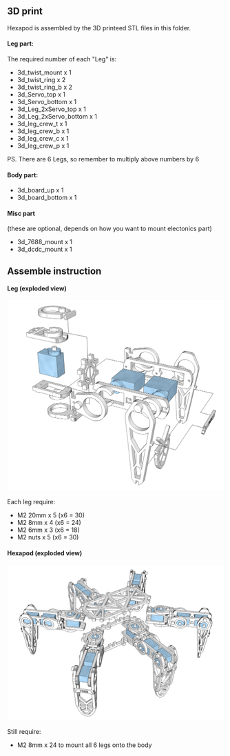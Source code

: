 ## 3D print

Hexapod is assembled by the 3D printeed STL files in this folder. 

#### Leg part:
The required number of each "Leg" is:
* 3d_twist_mount x 1
* 3d_twist_ring x 2
* 3d_twist_ring_b x 2
* 3d_Servo_top x 1
* 3d_Servo_bottom x 1
* 3d_Leg_2xServo_top x 1
* 3d_Leg_2xServo_bottom x 1
* 3d_leg_crew_t x 1
* 3d_leg_crew_b x 1
* 3d_leg_crew_c x 1
* 3d_leg_crew_p x 1

PS. There are 6 Legs, so remember to multiply above numbers by 6

#### Body part:
* 3d_board_up x 1
* 3d_board_bottom x 1

#### Misc part 
(these are optional, depends on how you want to mount electonics part)
* 3d_7688_mount x 1
* 3d_dcdc_mount x 1

## Assemble instruction

#### Leg (exploded view)

![Leg exploded view](images/hexapod_exploded_view_leg.png)

Each leg require:
* M2 20mm x 5 (x6 = 30)
* M2 8mm x 4 (x6 = 24)
* M2 6mm x 3 (x6 = 18)
* M2 nuts x 5 (x6 = 30)

#### Hexapod (exploded view)

![Hexapod exploded view](images/hexapod_exploded_view_all.png)

Still require:
* M2 8mm x 24
to mount all 6 legs onto the body
